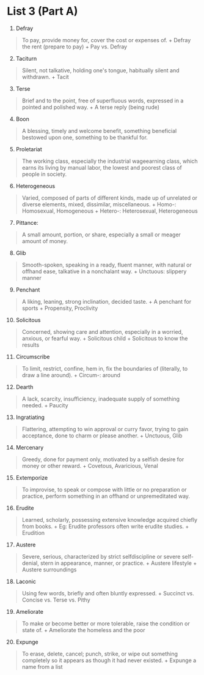 # List 3 (Part A)

1. Defray
> To pay, provide money for, cover the cost or expenses of.
	+ Defray the rent (prepare to pay)
	+ Pay vs. Defray

2. Taciturn
> Silent, not talkative, holding one's tongue, habitually silent and withdrawn.
	+ Tacit

3. Terse
> Brief and to the point, free of superfluous words, expressed in a pointed and polished way.
	+ A terse reply (being rude)

4. Boon
> A blessing, timely and welcome benefit, something beneficial bestowed upon one, something to be thankful for.

5. Proletariat
> The working class, especially the industrial wageearning class, which earns its living by manual labor, the lowest and poorest class of people in society.

6. Heterogeneous
> Varied, composed of parts of different kinds, made up of unrelated or diverse elements, mixed, dissimilar, miscellaneous.
	+ Homo-: Homosexual, Homogeneous
	+ Hetero-: Heterosexual, Heterogeneous

7. Pittance:
> A small amount, portion, or share, especially a small or meager amount of money.

8. Glib
> Smooth-spoken, speaking in a ready, fluent manner, with natural or offhand ease, talkative in a nonchalant way.
	+ Unctuous: slippery manner

9. Penchant
> A liking, leaning, strong inclination, decided taste.
	+ A penchant for sports
	+ Propensity, Proclivity

10. Solicitous
> Concerned, showing care and attention, especially in a worried, anxious, or fearful way.
	+ Solicitous child
	+ Solicitous to know the results

11. Circumscribe
> To limit, restrict, confine, hem in, fix the boundaries of (literally, to draw a line around).
	+ Circum-: around

12. Dearth
> A lack, scarcity, insufficiency, inadequate supply of something needed.
	+ Paucity

13. Ingratiating
> Flattering, attempting to win approval or curry favor, trying to gain acceptance, done to charm or please another.
	+ Unctuous, Glib

14. Mercenary
> Greedy, done for payment only, motivated by a selfish desire for money or other reward.
	+ Covetous, Avaricious, Venal

15. Extemporize
> To improvise, to speak or compose with little or no preparation or practice, perform something in an offhand or unpremeditated way.

16. Erudite
> Learned, scholarly, possessing extensive knowledge acquired chiefly from books.
	+ Eg: Erudite professors often write erudite studies.
	+ Erudition

17. Austere
> Severe, serious, characterized by strict selfdiscipline or severe self-denial, stern in appearance, manner, or practice.
	+ Austere lifestyle
	+ Austere surroundings

18. Laconic
> Using few words, briefly and often bluntly expressed.
	+ Succinct vs. Concise vs. Terse vs. Pithy

19. Ameliorate
> To make or become better or more tolerable, raise the condition or state of.
	+ Ameliorate the homeless and the poor

20. Expunge
> To erase, delete, cancel; punch, strike, or wipe out something completely so it appears as though it had never existed.
	+ Expunge a name from a list 